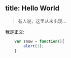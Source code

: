 title: Hello World
---

<blockquote class="blockquote-center">
有人说，这里从未出现...
</blockquote>

<!--more-->


我是正文: 


````js
    var snow = function(){
        alert(1);
    }
````